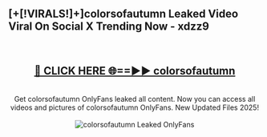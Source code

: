 <h2>[+[!VIRALS!]+]colorsofautumn Leaked Video Viral On Social X Trending Now - xdzz9</h2>
<br>
<div align="center">
<h2><a href="https://libra.edu.pl?colorsofautumn" rel="nofollow">🔴 CLICK HERE 🌐==►► colorsofautumn</a></h2>
<br>
Get colorsofautumn OnlyFans leaked all content. Now you can access all videos and pictures of colorsofautumn OnlyFans. New Updated Files 2025!
<br>
<br>
<a href="https://libra.edu.pl?colorsofautumn" rel="nofollow" data-target="animated-image.originalLink"><img src="https://i.ibb.co.com/WyWwxjT/player-gif2.gif" alt="colorsofautumn Leaked OnlyFans" style="max-width: 100%; display: inline-block;" data-target="animated-image.originalImage"></a>
</div>
<br>
